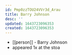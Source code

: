 ```yaml
---
id: Pmp0zzTOU24VVr3d_Arau
title: Barry Johnson
desc: ''
updated: 1643723096353
created: 1643723096353
---
```



- [[person]] - Barry Johnson
- appeared 1x at the stoa
